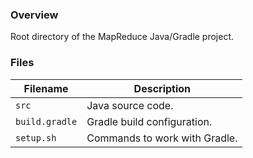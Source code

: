 ### Overview

Root directory of the MapReduce Java/Gradle project.

### Files

| Filename            | Description                                                                             |
|---------------------|-----------------------------------------------------------------------------------------|
| `src`               | Java source code.                                                                       |
| `build.gradle`      | Gradle build configuration.                                                             |
| `setup.sh`          | Commands to work with Gradle.                                                           |